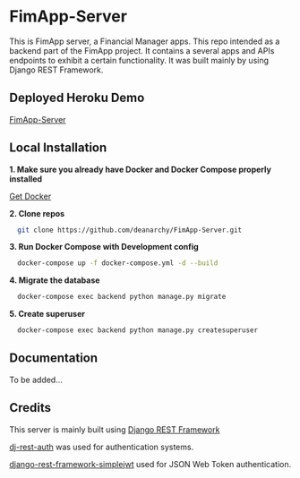 # FimApp-Server
This is FimApp server, a Financial Manager apps. This repo intended as a backend part of the FimApp project. It contains a several apps and APIs endpoints to exhibit a certain functionality. It was built mainly by using Django REST Framework.

## Deployed Heroku Demo
[FimApp-Server](https://fimapp-server.herokuapp.com/)

## Local Installation 
**1. Make sure you already have Docker and Docker Compose properly installed**

[Get Docker](https://docs.docker.com/get-docker/)

**2. Clone repos**

```bash
  git clone https://github.com/deanarchy/FimApp-Server.git
```

**3. Run Docker Compose with Development config**
```bash
  docker-compose up -f docker-compose.yml -d --build
```

**4. Migrate the database**
```bash
  docker-compose exec backend python manage.py migrate
```

**5. Create superuser**
```bash
  docker-compose exec backend python manage.py createsuperuser
```

## Documentation
To be added...

## Credits
This server is mainly built using [Django REST Framework](https://www.django-rest-framework.org/)

[dj-rest-auth](https://github.com/iMerica/dj-rest-auth) was used for authentication systems.

[django-rest-framework-simplejwt](https://github.com/jazzband/django-rest-framework-simplejwt) used for JSON Web Token authentication.
